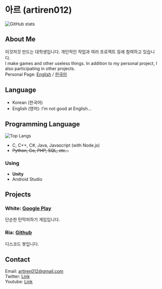 # 아르 (artiren012)
![GitHub stats](https://github-readme-stats.vercel.app/api?username=artiren012&show_icons=true&theme=dark&rank_icon=github)
## About Me
이것저것 만드는 대학생입니다. 개인적인 작업과 여러 프로젝트 등에 참여하고 있습니다.  
I make games and other useless things. In addition to my personal project, I also participating in other projects.  
Personal Page: [English](https://artiren012.github.io) / [한국어](https://artiren012.github.io/ko-kr/)

## Language
- Korean (한국어)
- English (영어): I'm not good at English...

## Programming Language
![Top Langs](https://github-readme-stats.vercel.app/api/top-langs/?username=artiren012&layout=compact&theme=dark)  
  - C, C++, C#, Java, Javascript (with Node.js)
  - ~~Python, Go, PHP, SQL, etc...~~

### Using
  - **Unity**
  - Android Studio

## Projects
### White: [Google Play](https://play.google.com/store/apps/details?id=com.arti.white)
단순한 탄막피하기 게임입니다.
### Ria: [Github](https://github.com/artiren012/Ria)
디스코드 봇입니다.

## Contact
Email: artiren012@gmail.com  
Twitter: [Link](https://twitter.com/artiren012)  
Youtube: [Link](https://youtube.com/@ar012)

